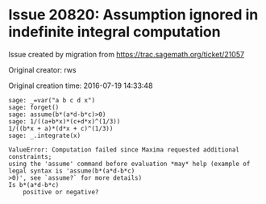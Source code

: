 # Issue 20820: Assumption ignored in indefinite integral computation

Issue created by migration from https://trac.sagemath.org/ticket/21057

Original creator: rws

Original creation time: 2016-07-19 14:33:48


```
sage: _=var("a b c d x")
sage: forget()                 
sage: assume(b*(a*d-b*c)>0)    
sage: 1/((a+b*x)*(c+d*x)^(1/3))
1/((b*x + a)*(d*x + c)^(1/3))
sage: _.integrate(x)

ValueError: Computation failed since Maxima requested additional constraints;
using the 'assume' command before evaluation *may* help (example of 
legal syntax is 'assume(b*(a*d-b*c)
>0)', see `assume?` for more details)
Is b*(a*d-b*c)
    positive or negative?
```


